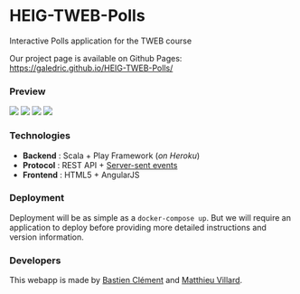 # HEIG-TWEB-Polls
Interactive Polls application for the TWEB course

Our project page is available on Github Pages: https://galedric.github.io/HEIG-TWEB-Polls/

### Preview

![](https://galedric.github.io/HEIG-TWEB-Polls/images/feedback_trasn.png)
![](https://galedric.github.io/HEIG-TWEB-Polls/images/poll.png)
![](https://galedric.github.io/HEIG-TWEB-Polls/images/redaction.png)
![](https://galedric.github.io/HEIG-TWEB-Polls/images/list.png)

### Technologies

* **Backend** : Scala + Play Framework (*on Heroku*)
* **Protocol** : REST API + [Server-sent events](https://developer.mozilla.org/en-US/docs/Web/API/Server-sent_events/Using_server-sent_events)
* **Frontend** : HTML5 + AngularJS

### Deployment

Deployment will be as simple as a `docker-compose up`. But we will require an application to deploy before providing more detailed instructions and version information.

### Developers

This webapp is made by [Bastien Clément](https://github.com/galedric) and [Matthieu Villard](https://github.com/matthieuVillard).
